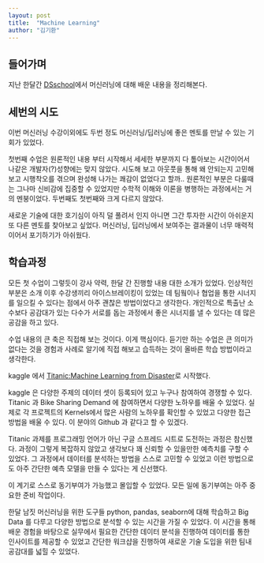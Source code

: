 ```yaml
---
layout: post
title:  "Machine Learning"
author: "김기환"
---
```


## 들어가며
지난 한달간 [DSschool](https://dsschool.co.kr/)에서 머신러닝에 대해 배운 내용을 정리해본다.

## 세번의 시도
이번 머신러닝 수강이외에도 두번 정도 머신러닝/딥러닝에 좋은 멘토를 만날 수 있는 기회가 있었다.

첫번째 수업은 원론적인 내용 부터 시작해서 세세한 부분까지 다 톺아보는 시간이어서 나같은 개발자(?)성향에는 맞지 않았다.
시도해 보고 아웃풋을 통해 왜 안되는지 고민해보고 시행착오를 겪으며 완성해 나가는 쾌감이 없었다고 할까..
원론적인 부분은 다룰때는 그나마 신비감에 집중할 수 있었지만 수학적 이해와 이론을 병행하는 과정에서는 거의 멘붕이었다.
두번째도 첫번째와 크게 다르지 않았다.

새로운 기술에 대한 호기심이 아직 덜 풀려서 인지 아니면 그간 투자한 시간이 아쉬운지 또 다른 멘토를 찾아보고 싶었다.
머신러닝, 딥러닝에서 보여주는 결과물이 너무 매력적이어서 포기하기가 아쉬웠다.

## 학습과정
모든 첫 수업이 그렇듯이 강사 약력, 한달 간 진행할 내용 대한 소개가 있었다.
인상적인 부분은 소개 이후 수강생끼리 아이스브레이킹이 있었는 데 팀웤이나 협업을 통한 시너지를 일으킬 수 있다는 점에서 아주 괜찮은 방법이었다고 생각한다.
개인적으로 특출난 소수보다 공감대가 있는 다수가 서로를 돕는 과정에서 좋은 시너지를 낼 수 있다는 데 많은 공감을 하고 있다.

수업 내용의 큰 축은 직접해 보는 것이다. 이게 핵심이다. 듣기만 하는 수업은 큰 의미가 없다는 것을 경험과 사례로 알기에 직접 해보고 습득하는 것이 올바른 학습 방법이라고 생각한다.

kaggle 에서 [Titanic:Machine Learning from Disaster](https://www.kaggle.com/c/titanic/)로 시작했다.

kaggle 은 다양한 주제의 데이터 셋이 등록되어 있고 누구나 참여하여 경쟁할 수 있다.
Titanic 과 Bike Sharing Demand 에 참여하면서 다양한 노하우를 배울 수 있었다. 실제로 각 프로젝트의 Kernels에서 많은 사람의 노하우를 확인할 수 있었고
다양한 접근 방법을 배울 수 있다. 이 분야의 Github 과 같다고 할 수 있겠다.

Titanic 과제를 프로그래밍 언어가 아닌 구글 스프레드 시트로 도전하는 과정은 참신했다. 과정이 그렇게 복잡하지 않았고 생각보다 꽤 신뢰할 수 있을만한
예측치를 구할 수 있었다. 그 과정에서 데이터를 분석하는 방법을 스스로 고민할 수 있었고 이런 방법으로도 아주 간단한 예측 모델을 만들 수 있다는 게 신선했다.

이 계기로 스스로 동기부여가 가능했고 몰입할 수 있었다. 모든 일에 동기부여는 아주 중요한 준비 작업이다.

한달 남짓 머신러닝을 위한 도구들 python, pandas, seaborn에 대해 학습하고 Big Data 를 다루고 다양한 방법으로 분석할 수 있는 시간을 가질 수 있었다.
이 시간을 통해 배운 경험을 바탕으로 실무에서 필요한 간단한 데이터 분석을 진행하여 데이터를 통한 인사이트를 제공할 수 있었고 간단한 워크샵을 진행하여
새로운 기술 도입을 위한 팀내 공감대를 넓힐 수 있었다.
